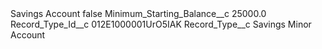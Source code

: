 <?xml version="1.0" encoding="UTF-8"?>
<CustomMetadata xmlns="http://soap.sforce.com/2006/04/metadata" xmlns:xsi="http://www.w3.org/2001/XMLSchema-instance" xmlns:xsd="http://www.w3.org/2001/XMLSchema">
    <label>Savings Account</label>
    <protected>false</protected>
    <values>
        <field>Minimum_Starting_Balance__c</field>
        <value xsi:type="xsd:double">25000.0</value>
    </values>
    <values>
        <field>Record_Type_Id__c</field>
        <value xsi:type="xsd:string">012E1000001UrO5IAK</value>
    </values>
    <values>
        <field>Record_Type__c</field>
        <value xsi:type="xsd:string">Savings Minor Account</value>
    </values>
</CustomMetadata>
